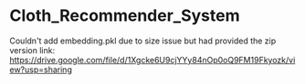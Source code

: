 # Cloth_Recommender_System

Couldn't add embedding.pkl due to size issue but had provided the zip version link: https://drive.google.com/file/d/1Xgcke6U9cjYYy84nOp0oQ9FM19Fkyozk/view?usp=sharing
